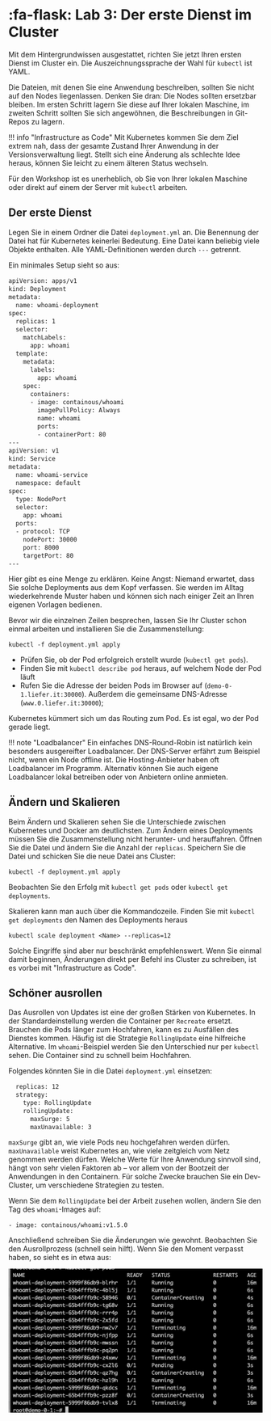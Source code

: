 # :fa-flask: Lab 3: Der erste Dienst im Cluster

Mit dem Hintergrundwissen ausgestattet, richten Sie jetzt Ihren ersten Dienst im Cluster ein. Die Auszeichnungssprache der Wahl für `kubectl` ist YAML.

Die Dateien, mit denen Sie eine Anwendung beschreiben, sollten Sie nicht auf den Nodes liegenlassen. Denken Sie dran: Die Nodes sollten ersetzbar bleiben.
Im ersten Schritt lagern Sie diese auf Ihrer lokalen Maschine, im zweiten Schritt sollten Sie sich angewöhnen, die Beschreibungen in Git-Repos zu lagern.

!!! info "Infrastructure as Code"
    Mit Kubernetes kommen Sie dem Ziel extrem nah, dass der gesamte Zustand Ihrer Anwendung in der Versionsverwaltung liegt. Stellt sich eine Änderung als schlechte Idee heraus, können Sie leicht zu einem älteren Status wechseln.

Für den Workshop ist es unerheblich, ob Sie von Ihrer lokalen Maschine oder direkt auf einem der Server mit `kubectl` arbeiten.

## Der erste Dienst

Legen Sie in einem Ordner die Datei `deployment.yml` an. Die Benennung der Datei hat für Kubernetes keinerlei Bedeutung. Eine Datei kann beliebig viele Objekte enthalten. Alle YAML-Definitionen werden durch `---` getrennt.

Ein minimales Setup sieht so aus:

```
apiVersion: apps/v1
kind: Deployment
metadata:
  name: whoami-deployment
spec:
  replicas: 1
  selector:
    matchLabels:
      app: whoami
  template:
    metadata:
      labels:
        app: whoami
    spec:
      containers:
      - image: containous/whoami
        imagePullPolicy: Always
        name: whoami
        ports:
        - containerPort: 80
---
apiVersion: v1
kind: Service
metadata:
  name: whoami-service
  namespace: default
spec:
  type: NodePort
  selector:
    app: whoami
  ports:
  - protocol: TCP
    nodePort: 30000
    port: 8000
    targetPort: 80
---
```

Hier gibt es eine Menge zu erklären. Keine Angst: Niemand erwartet, dass Sie solche Deployments aus dem Kopf verfassen. Sie werden im Alltag wiederkehrende Muster haben und können sich nach einiger Zeit an Ihren eigenen Vorlagen bedienen.

Bevor wir die einzelnen Zeilen besprechen, lassen Sie Ihr Cluster schon einmal arbeiten und installieren Sie die Zusammenstellung:

```
kubectl -f deployment.yml apply
```

* Prüfen Sie, ob der Pod erfolgreich erstellt wurde (`kubectl get pods`).
* Finden Sie mit `kubectl describe pod` heraus, auf welchem Node der Pod läuft
* Rufen Sie die Adresse der beiden Pods im Browser auf (`demo-0-1.liefer.it:30000`). Außerdem die gemeinsame DNS-Adresse (`www.0.liefer.it:30000`);

Kubernetes kümmert sich um das Routing zum Pod. Es ist egal, wo der Pod gerade liegt.

!!! note "Loadbalancer"
    Ein einfaches DNS-Round-Robin ist natürlich kein besonders ausgereifter Loadbalancer. Der DNS-Server erfährt zum Beispiel nicht, wenn ein Node offline ist. Die Hosting-Anbieter haben oft Loadbalancer im Programm. Alternativ können Sie auch eigene Loadbalancer lokal betreiben oder von Anbietern online anmieten.

## Ändern und Skalieren

Beim Ändern und Skalieren sehen Sie die Unterschiede zwischen Kubernetes und Docker am deutlichsten. Zum Ändern eines Deployments müssen Sie die Zusammenstellung nicht herunter- und herauffahren. Öffnen Sie die Datei und ändern Sie die Anzahl der `replicas`. Speichern Sie die Datei und schicken Sie die neue Datei ans Cluster:

```
kubectl -f deployment.yml apply
```

Beobachten Sie den Erfolg mit `kubectl get pods` oder `kubectl get deployments`.

Skalieren kann man auch über die Kommandozeile. Finden Sie mit `kubectl get deployments` den Namen des Deployments heraus

```
kubectl scale deployment <Name> --replicas=12
```

Solche Eingriffe sind aber nur beschränkt empfehlenswert. Wenn Sie einmal damit beginnen, Änderungen direkt per Befehl ins Cluster zu schreiben, ist es vorbei mit "Infrastructure as Code".

## Schöner ausrollen

Das Ausrollen von Updates ist eine der großen Stärken von Kubernetes. In der Standardeinstellung werden die Container per `Recreate` ersetzt. Brauchen die Pods länger zum Hochfahren, kann es zu Ausfällen des Dienstes kommen. Häufig ist die Strategie `RollingUpdate` eine hilfreiche Alternative. Im `whoami`-Beispiel werden Sie den Unterschied nur per `kubectl` sehen. Die Container sind zu schnell beim Hochfahren. 

Folgendes könnten Sie in die Datei `deployment.yml` einsetzen:

```
  replicas: 12
  strategy:
    type: RollingUpdate
    rollingUpdate:
      maxSurge: 5
      maxUnavailable: 3
```

`maxSurge` gibt an, wie viele Pods neu hochgefahren werden dürfen. `maxUnavailable` weist Kubernetes an, wie viele zeitgleich vom Netz genommen werden dürfen. Welche Werte für Ihre Anwendung sinnvoll sind, hängt von sehr vielen Faktoren ab – vor allem von der Bootzeit der Anwendungen in den Containern. Für solche Zwecke brauchen Sie ein Dev-Cluster, um verschiedene Strategien zu testen.

Wenn Sie dem `RollingUpdate` bei der Arbeit zusehen wollen, ändern Sie den Tag des `whoami`-Images auf:

```
- image: containous/whoami:v1.5.0
```

Anschließend schreiben Sie die Änderungen wie gewohnt. Beobachten Sie den Ausrollprozess (schnell sein hilft). Wenn Sie den Moment verpasst haben, so sieht es in etwa aus:

![ ](./rolling.png)